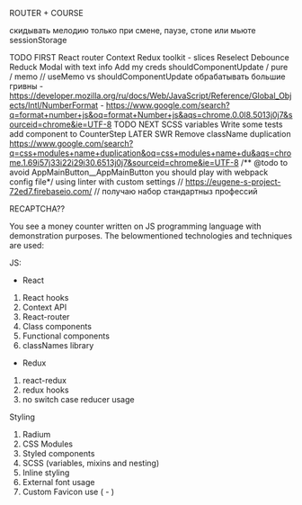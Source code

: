 ROUTER + COURSE 

скидывать мелодию только при смене, паузе, стопе или мьюте
sessionStorage

TODO FIRST
  React router
  Context
  Redux toolkit - slices
  Reselect
  Debounce
  Reduck
  Modal with text info
  Add my creds
  shouldComponentUpdate / pure / memo // useMemo vs shouldComponentUpdate
  обрабатывать большие гривны
    - https://developer.mozilla.org/ru/docs/Web/JavaScript/Reference/Global_Objects/Intl/NumberFormat
    - https://www.google.com/search?q=format+number+js&oq=format+Number+js&aqs=chrome.0.0l8.5013j0j7&sourceid=chrome&ie=UTF-8
TODO NEXT
  SCSS variables
  Write some tests
  add component to CounterStep
LATER
  SWR
  Remove className duplication
    https://www.google.com/search?q=css+modules+name+duplication&oq=css+modules+name+du&aqs=chrome.1.69i57j33i22i29i30.6513j0j7&sourceid=chrome&ie=UTF-8
    /** @todo to avoid AppMainButton__AppMainButton you should play with webpack config file*/
    using linter with custom settings
  // https://eugene-s-project-72ed7.firebaseio.com/ // получаю набор стандартныз профессий

RECAPTCHA??


You see a money counter written on JS programming
language with demonstration purposes.
The belowmentioned technologies and techniques are used:

JS:
- React
1. React hooks
2. Context API
3. React-router
4. Class components
5. Functional components
6. classNames library
- Redux
1. react-redux
2. redux hooks
3. no switch case reducer usage

Styling
1. Radium
2. CSS Modules
3. Styled components
4. SCSS (variables, mixins and nesting)
5. Inline styling
6. External font usage
7. Custom Favicon use ( - )